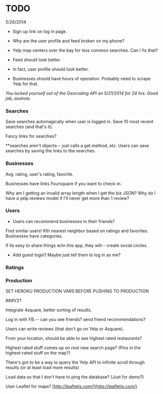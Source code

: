 # TODO

5/26/2014


<!-- Users should have a friends tile under their picture, next to their feed. --> <!-- In this tile, friend requests should be at the top.  -->

<!-- Activity (all favorites, ratings, and 10 recent searches, in newest-to-oldest) should be its own page. -->

<!-- When someone “friend”s you, you can approve the friend request, and then the relationship is created? -->

<!-- * Search for users by username or email(?). -->

<!-- * Search for businesses by category. -->


* Sign up link on log in page.



* Why are the user profile and feed broken on my phone?



* Yelp map centers over the bay for less common searches. Can I fix that?



* Feed should look better.

* In fact, user profile should look better.

* Businesses should have hours of operation. Probably need to scrape Yelp for that.





_You locked yourself out of the Geocoding API on 5/21/2014 for 24 hrs. Good job, asshole._ 


### Searches

Save searches automagically when user is logged in. Save 10 most recent searches (and that's it).



Fancy links for searches?

**searches aren't objects-- just calls a get method, etc. Users can save searches by saving the links to the searches.




### Businesses

Avg. rating, user's rating, favorite.




Businesses have links <!-- to Yelp if you want to review and --> Foursquare if you want to check-in.

Why am I getting an invalid array length when I get the biz JSON? Why do I have a yelp reviews model if I'll never get more than 1 review?


### Users

* Users can recommend businesses to their friends?



Find similar users! Kth nearest neighbor based on ratings and favorites. Businesses have categories.



If its easy to share things w/in this app, they will-- create social circles.


* Add guest login? Maybe just tell them to log in as me?

### Ratings




### Production

SET HEROKU PRODUCTION VARS BEFORE PUSHING TO PRODUCTION



###V2?

Integrate 4square, better sorting of results.

Log in with FB.-- can you see friends? send friend recommendations?

Users can write reviews (that don't go on Yelp or 4square).

From your location, should be able to see highest rated restaurants? 

Highest rated stuff comes up on root new search page? (Pins in the highest-rated stuff on the map?)

There's got to be a way to query the Yelp API to infinite scroll through results (or at least load more results)

Load data so that I don't have to ping the database? (Just for demo?)


User Leaflet for maps? [http://leafletjs.com/](http://leafletjs.com/)